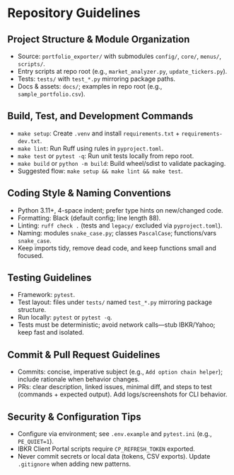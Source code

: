 # Repository Guidelines

## Project Structure & Module Organization
- Source: `portfolio_exporter/` with submodules `config/`, `core/`, `menus/`, `scripts/`.
- Entry scripts at repo root (e.g., `market_analyzer.py`, `update_tickers.py`).
- Tests: `tests/` with `test_*.py` mirroring package paths.
- Docs & assets: `docs/`; examples in repo root (e.g., `sample_portfolio.csv`).

## Build, Test, and Development Commands
- `make setup`: Create `.venv` and install `requirements.txt` + `requirements-dev.txt`.
- `make lint`: Run Ruff using rules in `pyproject.toml`.
- `make test` or `pytest -q`: Run unit tests locally from repo root.
- `make build` or `python -m build`: Build wheel/sdist to validate packaging.
- Suggested flow: `make setup && make lint && make test`.

## Coding Style & Naming Conventions
- Python 3.11+, 4-space indent; prefer type hints on new/changed code.
- Formatting: Black (default config; line length 88).
- Linting: `ruff check .` (tests and `legacy/` excluded via `pyproject.toml`).
- Naming: modules `snake_case.py`; classes `PascalCase`; functions/vars `snake_case`.
- Keep imports tidy, remove dead code, and keep functions small and focused.

## Testing Guidelines
- Framework: `pytest`.
- Test layout: files under `tests/` named `test_*.py` mirroring package structure.
- Run locally: `pytest` or `pytest -q`.
- Tests must be deterministic; avoid network calls—stub IBKR/Yahoo; keep fast and isolated.

## Commit & Pull Request Guidelines
- Commits: concise, imperative subject (e.g., `Add option chain helper`); include rationale when behavior changes.
- PRs: clear description, linked issues, minimal diff, and steps to test (commands + expected output). Add logs/screenshots for CLI behavior.

## Security & Configuration Tips
- Configure via environment; see `.env.example` and `pytest.ini` (e.g., `PE_QUIET=1`).
- IBKR Client Portal scripts require `CP_REFRESH_TOKEN` exported.
- Never commit secrets or local data (tokens, CSV exports). Update `.gitignore` when adding new patterns.
